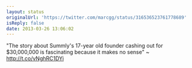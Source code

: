 ```yaml
---
layout: status
originalUrl: 'https://twitter.com/marcgg/status/316536523761778689'
isReply: false
date: 2013-03-26 13:06:02
---
```


"The story about Summly's 17-year old founder cashing out for $30,000,000 is fascinating because it makes no sense" ~ http://t.co/vNghRC1DYi
